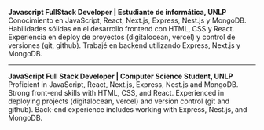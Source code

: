 **Javascript FullStack Developer | Estudiante de informática, UNLP**
Conocimiento en JavaScript, React, Next.js, Express, Nest.js y MongoDB. Habilidades sólidas en el desarrollo frontend con HTML, CSS y React. Experiencia en deploy de proyectos (digitalocean, vercel) y control de versiones (git, github). Trabajé en backend utilizando Express, Next.js y MongoDB.

---

**JavaScript Full Stack Developer | Computer Science Student, UNLP**
Proficient in JavaScript, React, Next.js, Express, Nest.js and MongoDB. Strong front-end skills with HTML, CSS, and React. Experienced in deploying projects (digitalocean, vercel) and version control (git and github). Back-end experience includes working with Express, Nest.js, and MongoDB.
